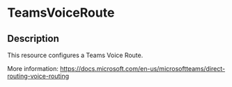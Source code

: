 
# TeamsVoiceRoute

## Description

This resource configures a Teams Voice Route.

More information: https://docs.microsoft.com/en-us/microsoftteams/direct-routing-voice-routing

